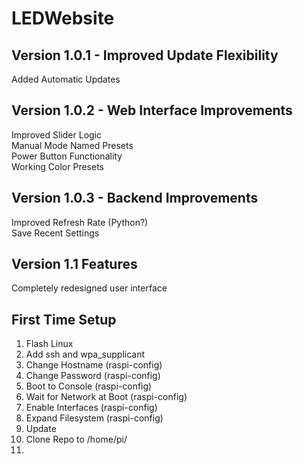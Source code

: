 # LEDWebsite  
## Version 1.0.1 - Improved Update Flexibility  
Added Automatic Updates  

## Version 1.0.2 - Web Interface Improvements  
Improved Slider Logic  
Manual Mode Named Presets  
Power Button Functionality  
Working Color Presets

## Version 1.0.3 - Backend Improvements  
Improved Refresh Rate (Python?)  
Save Recent Settings  

## Version 1.1 Features
Completely redesigned user interface  

## First Time Setup
1. Flash Linux  
2. Add ssh and wpa_supplicant  
3. Change Hostname (raspi-config)  
4. Change Password (raspi-config)  
5. Boot to Console (raspi-config)  
6. Wait for Network at Boot (raspi-config)  
7. Enable Interfaces (raspi-config)  
8. Expand Filesystem (raspi-config)  
9. Update
10. Clone Repo to /home/pi/
11. 
